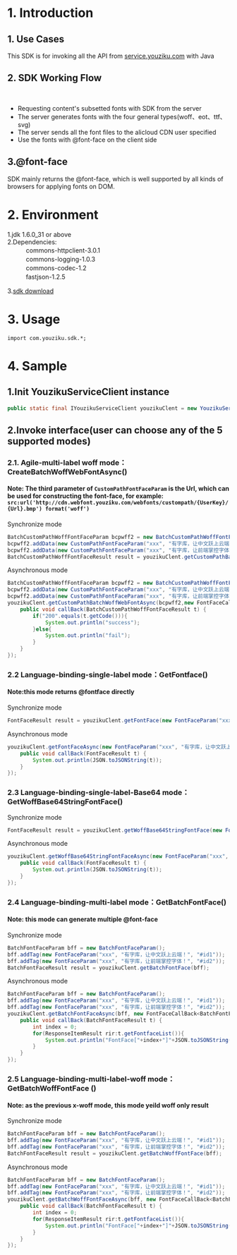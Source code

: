 # 1. Introduction
## 1. Use Cases<br/>
This SDK is for invoking all the API from <a href="http://service.youziku.com">service.youziku.com</a> with Java<br/>

## 2. SDK Working Flow<br/>　
- Requesting content's subsetted fonts with SDK from the server<br/>
- The server generates fonts with the four general types(woff、eot、ttf、svg)<br/>
- The server sends all the font files to the alicloud CDN user specified<br/>
- Use the fonts with @font-face on the client side<br/>
## 3.@font-face<br/>
SDK mainly returns the @font-face, which is well supported by all kinds of browsers for applying fonts on DOM.<br/>

# 2. Environment
1.jdk 1.6.0_31 or above <br />
2.Dependencies: <br />
　　　commons-httpclient-3.0.1<br />
　　　commons-logging-1.0.3<br />
　　　commons-codec-1.2<br />
　　　fastjson-1.2.5<br />

3.<a href="https://github.com/youziku/youziku-sdk-java/raw/master/sdk下载/sdk.jars.zip">sdk download</a><br />

# 3. Usage
`import com.youziku.sdk.*;`

# 4. Sample
## 1.Init YouzikuServiceClient instance
```java
public static final IYouzikuServiceClient youzikuClent = new YouzikuServiceClient("xxxxxx"); //xxxxxx: user's apikey
```
## 2.Invoke interface(user can choose any of the 5 supported modes)
### 2.1. Agile-multi-label woff mode：CreateBatchWoffWebFontAsync()
#### Note: The third parameter of `CustomPathFontFaceParam` is the Url, which can be used for constructing the font-face, for example: `src:url('http://cdn.webfont.youziku.com/webfonts/custompath/{UserKey}/{Url}.bmp') format('woff')`
Synchronize mode
``` java
BatchCustomPathWoffFontFaceParam bcpwff2 = new BatchCustomPathWoffFontFaceParam();
bcpwff2.addData(new CustomPathFontFaceParam("xxx", "有字库，让中文跃上云端！", "youziku/test-1"));//xxx is the accesskey
bcpwff2.addData(new CustomPathFontFaceParam("xxx", "有字库，让前端掌控字体！", "youziku/test-2"));
BatchCustomPathWoffFontFaceResult result = youzikuClent.getCustomPathBatchWoffWebFont(bcpwff2);
```
Asynchronous mode
``` java
BatchCustomPathWoffFontFaceParam bcpwff2 = new BatchCustomPathWoffFontFaceParam();
bcpwff2.addData(new CustomPathFontFaceParam("xxx", "有字库，让中文跃上云端！", "youziku/test-1"));
bcpwff2.addData(new CustomPathFontFaceParam("xxx", "有字库，让前端掌控字体！", "youziku/test-2"));
youzikuClent.getCustomPathBatchWoffWebFontAsync(bcpwff2,new FontFaceCallBack<BatchCustomPathWoffFontFaceResult>() {
	public void callBack(BatchCustomPathWoffFontFaceResult t) {
		if("200".equals(t.getCode())){
			System.out.println("success");
		}else{
			System.out.println("fail");
		}
	}
});

```

### 2.2 Language-binding-single-label mode：GetFontface()
#### Note:this mode returns @fontface directly
Synchronize mode
``` java
FontFaceResult result = youzikuClent.getFontFace(new FontFaceParam("xxx", "有字库，让中文跃上云端！", "#id1"));
```
Asynchronous mode
``` java
youzikuClent.getFontFaceAsync(new FontFaceParam("xxx", "有字库，让中文跃上云端！", "#id1") , new FontFaceCallBack<FontFaceResult>() {
	public void callBack(FontFaceResult t) {
		System.out.println(JSON.toJSONString(t));
	}
});
```
### 2.3 Language-binding-single-label-Base64 mode：GetWoffBase64StringFontFace()
Synchronize mode
``` java
FontFaceResult result = youzikuClent.getWoffBase64StringFontFace(new FontFaceParam("xxx", "有字库，让中文跃上云端！", "#id1"));
```
Asynchronous mode
``` java
youzikuClent.getWoffBase64StringFontFaceAsync(new FontFaceParam("xxx", "有字库，让中文跃上云端！", "#id1"), new FontFaceCallBack<FontFaceResult>() {
	public void callBack(FontFaceResult t) {
		System.out.println(JSON.toJSONString(t));
	}
});
```

### 2.4 Language-binding-multi-label mode：GetBatchFontFace()
#### Note: this mode can generate multiple @font-face
Synchronize mode
``` java
BatchFontFaceParam bff = new BatchFontFaceParam();
bff.addTag(new FontFaceParam("xxx", "有字库，让中文跃上云端！", "#id1"));
bff.addTag(new FontFaceParam("xxx", "有字库，让前端掌控字体！", "#id2"));
BatchFontFaceResult result = youzikuClent.getBatchFontFace(bff);
```
Asynchronous mode
``` java
BatchFontFaceParam bff = new BatchFontFaceParam();
bff.addTag(new FontFaceParam("xxx", "有字库，让中文跃上云端！", "#id1"));
bff.addTag(new FontFaceParam("xxx", "有字库，让前端掌控字体！", "#id2"));
youzikuClent.getBatchFontFaceAsync(bff, new FontFaceCallBack<BatchFontFaceResult>() {
	public void callBack(BatchFontFaceResult t) {
		int index = 0;
		for(ResponseItemResult rir:t.getFontfaceList()){
			System.out.println("FontFace["+index+"]"+JSON.toJSONString(rir));
		}
	}
});
```
### 2.5 Language-binding-multi-label-woff mode：GetBatchWoffFontFace ()
#### Note: as the previous x-woff mode, this mode yeild woff only result
Synchronize mode
``` java
BatchFontFaceParam bff = new BatchFontFaceParam();
bff.addTag(new FontFaceParam("xxx", "有字库，让中文跃上云端！", "#id1"));
bff.addTag(new FontFaceParam("xxx", "有字库，让前端掌控字体！", "#id2"));
BatchFontFaceResult result = youzikuClent.getBatchWoffFontFace(bff);
```
Asynchronous mode
``` java
BatchFontFaceParam bff = new BatchFontFaceParam();
bff.addTag(new FontFaceParam("xxx", "有字库，让中文跃上云端！", "#id1"));
bff.addTag(new FontFaceParam("xxx", "有字库，让前端掌控字体！", "#id2"));
youzikuClent.getBatchWoffFontFaceAsync(bff, new FontFaceCallBack<BatchFontFaceResult>() {
	public void callBack(BatchFontFaceResult t) {
		int index = 0;
		for(ResponseItemResult rir:t.getFontfaceList()){
			System.out.println("FontFace["+index+"]"+JSON.toJSONString(rir));
		}
	}
});
```